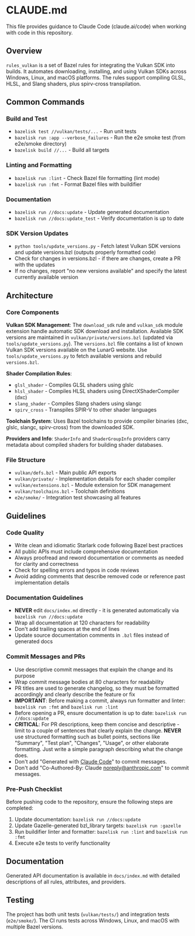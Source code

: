 # CLAUDE.md

This file provides guidance to Claude Code (claude.ai/code) when working with code in this repository.

## Overview

`rules_vulkan` is a set of Bazel rules for integrating the Vulkan SDK into builds. It automates downloading,
installing, and using Vulkan SDKs across Windows, Linux, and macOS platforms. The rules support compiling GLSL,
HLSL, and Slang shaders, plus spirv-cross transpilation.

## Common Commands

### Build and Test
- `bazelisk test //vulkan/tests/...` - Run unit tests
- `bazelisk run :app --verbose_failures` - Run the e2e smoke test (from e2e/smoke directory)
- `bazelisk build //...` - Build all targets

### Linting and Formatting
- `bazelisk run :lint` - Check Bazel file formatting (lint mode)
- `bazelisk run :fmt` - Format Bazel files with buildifier

### Documentation
- `bazelisk run //docs:update` - Update generated documentation
- `bazelisk run //docs:update_test` - Verify documentation is up to date

### SDK Version Updates
- `python tools/update_versions.py` - Fetch latest Vulkan SDK versions and update versions.bzl (outputs properly formatted code)
- Check for changes in versions.bzl - if there are changes, create a PR with the updates
- If no changes, report "no new versions available" and specify the latest currently available version

## Architecture

### Core Components

**Vulkan SDK Management**: The `download_sdk` rule and `vulkan_sdk` module extension handle automatic SDK download
and installation. Available SDK versions are maintained in `vulkan/private/versions.bzl` (updated via
`tools/update_versions.py`). The `versions.bzl` file contains a list of known Vulkan SDK versions available on the
LunarG website. Use `tools/update_versions.py` to fetch available versions and rebuild `versions.bzl`.

**Shader Compilation Rules**: 
- `glsl_shader` - Compiles GLSL shaders using glslc
- `hlsl_shader` - Compiles HLSL shaders using DirectXShaderCompiler (dxc)
- `slang_shader` - Compiles Slang shaders using slangc
- `spirv_cross` - Transpiles SPIR-V to other shader languages

**Toolchain System**: Uses Bazel toolchains to provide compiler binaries (dxc, glslc, slangc, spirv-cross) from the
downloaded SDK.

**Providers and Info**: `ShaderInfo` and `ShaderGroupInfo` providers carry metadata about compiled shaders for
building shader databases.

### File Structure

- `vulkan/defs.bzl` - Main public API exports
- `vulkan/private/` - Implementation details for each shader compiler
- `vulkan/extensions.bzl` - Module extension for SDK management
- `vulkan/toolchains.bzl` - Toolchain definitions
- `e2e/smoke/` - Integration test showcasing all features

## Guidelines

### Code Quality
- Write clean and idiomatic Starlark code following Bazel best practices
- All public APIs must include comprehensive documentation
- Always proofread and reword documentation or comments as needed for clarity and correctness
- Check for spelling errors and typos in code reviews
- Avoid adding comments that describe removed code or reference past implementation details

### Documentation Guidelines
- **NEVER** edit `docs/index.md` directly - it is generated automatically via `bazelisk run //docs:update`
- Wrap all documentation at 120 characters for readability
- Don't add trailing spaces at the end of lines
- Update source documentation comments in `.bzl` files instead of generated docs

### Commit Messages and PRs
- Use descriptive commit messages that explain the change and its purpose
- Wrap commit message bodies at 80 characters for readability
- PR titles are used to generate changelog, so they must be formatted accordingly and clearly describe the feature or fix
- **IMPORTANT**: Before making a commit, always run formatter and linter: `bazelisk run :fmt` and `bazelisk run :lint`
- Before opening a PR, ensure documentation is up to date: `bazelisk run //docs:update`
- **CRITICAL**: For PR descriptions, keep them concise and descriptive - limit to a couple of sentences that clearly explain the change. **NEVER** use structured formatting such as bullet points, sections like "Summary", "Test plan", "Changes", "Usage", or other elaborate formatting. Just write a simple paragraph describing what the change does.
- Don't add "Generated with [Claude Code](https://claude.ai/code)" to commit messages.
- Don't add "Co-Authored-By: Claude <noreply@anthropic.com>" to commit messages.

### Pre-Push Checklist
Before pushing code to the repository, ensure the following steps are completed:
1. Update documentation: `bazelisk run //docs:update`
2. Update Gazelle-generated bzl_library targets: `bazelisk run :gazelle`
3. Run buildifier linter and formatter: `bazelisk run :lint` and `bazelisk run :fmt`
4. Execute e2e tests to verify functionality

## Documentation

Generated API documentation is available in `docs/index.md` with detailed descriptions of all rules, attributes,
and providers.

## Testing

The project has both unit tests (`vulkan/tests/`) and integration tests (`e2e/smoke/`). The CI runs tests across
Windows, Linux, and macOS with multiple Bazel versions.
